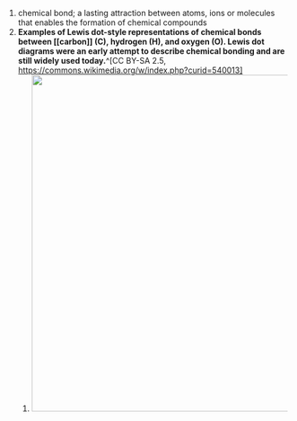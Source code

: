 1. chemical bond; a lasting attraction between atoms, ions or molecules that enables the formation of chemical compounds
2. **Examples of Lewis dot-style representations of chemical bonds between [[carbon]] (C), hydrogen (H), and oxygen (O). Lewis dot diagrams were an early attempt to describe chemical bonding and are still widely used today.**^[CC BY-SA 2.5, https://commons.wikimedia.org/w/index.php?curid=540013]
	1. <img src="https://upload.wikimedia.org/wikipedia/commons/thumb/0/02/Electron_dot.svg/1280px-Electron_dot.svg.png" width="600" />